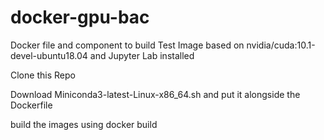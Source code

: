 # docker-gpu-bac
Docker file and component to build Test Image based on nvidia/cuda:10.1-devel-ubuntu18.04 and Jupyter Lab installed 

Clone this Repo

Download Miniconda3-latest-Linux-x86_64.sh and put it alongside the Dockerfile

build the images using docker build
